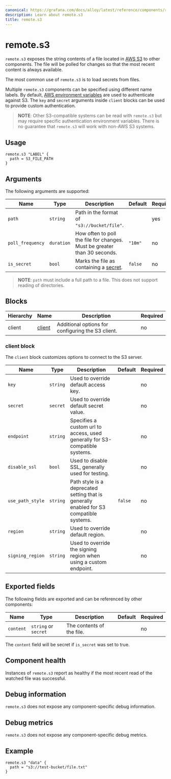 ```yaml
---
canonical: https://grafana.com/docs/alloy/latest/reference/components/remote.s3/
description: Learn about remote.s3
title: remote.s3
---
```


# remote.s3

`remote.s3` exposes the string contents of a file located in [AWS S3](https://aws.amazon.com/s3/)
to other components. The file will be polled for changes so that the most
recent content is always available.

The most common use of `remote.s3` is to load secrets from files.

Multiple `remote.s3` components can be specified using different name
labels. By default, [AWS environment variables](https://docs.aws.amazon.com/cli/latest/userguide/cli-configure-envvars.html) are used to authenticate against S3. The `key` and `secret` arguments inside `client` blocks can be used to provide custom authentication.

> **NOTE**: Other S3-compatible systems can be read  with `remote.s3` but may require specific
> authentication environment variables. There is no  guarantee that `remote.s3` will work with non-AWS S3
> systems.

## Usage

```alloy
remote.s3 "LABEL" {
  path = S3_FILE_PATH
}
```

## Arguments

The following arguments are supported:

Name             | Type       | Description                                                              | Default | Required
-----------------|------------|--------------------------------------------------------------------------|---------|---------
`path`           | `string`   | Path in the format of `"s3://bucket/file"`.                              |         | yes
`poll_frequency` | `duration` | How often to poll the file for changes. Must be greater than 30 seconds. | `"10m"` | no
`is_secret`      | `bool`     | Marks the file as containing a [secret][].                               | `false` | no

> **NOTE**: `path` must include a full path to a file. This does not support reading of directories.

[secret]: ../../../concepts/configuration-syntax/expressions/types_and_values/#secrets

## Blocks

Hierarchy | Name       | Description | Required
--------- |------------| ----------- | --------
client | [client][] | Additional options for configuring the S3 client. | no

[client]: #client-block

### client block

The `client` block customizes options to connect to the S3 server.

Name             | Type     | Description                                                                             | Default | Required
-----------------|----------|-----------------------------------------------------------------------------------------|---------|---------
`key`            | `string` | Used to override default access key.                                                    |         | no
`secret`         | `secret` | Used to override default secret value.                                                  |         | no
`endpoint`       | `string` | Specifies a custom url to access, used generally for S3-compatible systems.             |         | no
`disable_ssl`    | `bool`   | Used to disable SSL, generally used for testing.                                        |         | no
`use_path_style` | `string` | Path style is a deprecated setting that is generally enabled for S3 compatible systems. | `false` | no
`region`         | `string` | Used to override default region.                                                        |         | no
`signing_region` | `string` | Used to override the signing region when using a custom endpoint.                       |         | no


## Exported fields

The following fields are exported and can be referenced by other components:

Name | Type | Description | Default | Required
---- | ---- | ----------- | ------- | --------
`content` | `string` or `secret` | The contents of the file. | | no

The `content` field will be secret if `is_secret` was set to true.

## Component health

Instances of `remote.s3` report as healthy if the most recent read of
the watched file was successful.

## Debug information

`remote.s3` does not expose any component-specific debug information.

## Debug metrics

`remote.s3` does not expose any component-specific debug metrics.

## Example

```alloy
remote.s3 "data" {
  path = "s3://test-bucket/file.txt"
}
```

